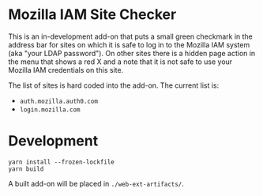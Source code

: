 # Mozilla IAM Site Checker

This is an in-development add-on that puts a small green checkmark in the
address bar for sites on which it is safe to log in to the Mozilla IAM system
(aka "your LDAP password"). On other sites there is a hidden page action in
the menu that shows a red X and a note that it is not safe to use your
Mozilla IAM credentials on this site.

The list of sites is hard coded into the add-on. The current list is:

* `auth.mozilla.auth0.com`
* `login.mozilla.com`

# Development

```
yarn install --frozen-lockfile
yarn build
```

A built add-on will be placed in `./web-ext-artifacts/`.